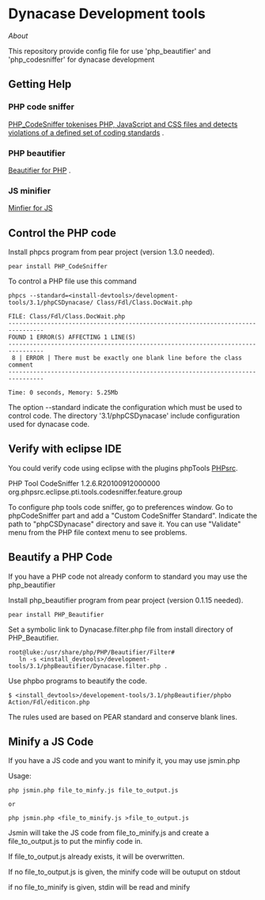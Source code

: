 Dynacase Development tools
==========================

_About_  

This repository provide config file for use 'php\_beautifier' and 'php\_codesniffer' for dynacase development

Getting Help
------------

### PHP code sniffer

[PHP_CodeSniffer tokenises PHP, JavaScript and CSS files and detects violations of a defined set of coding standards](http://pear.php.net/package/PHP_CodeSniffer) .  

### PHP beautifier

[Beautifier for PHP](http://pear.php.net/package/PHP_Beautifier) . 

### JS minifier

[Minfier for JS](https://github.com/rgrove/jsmin-php)

Control the PHP code
------------

Install phpcs program from pear project (version 1.3.0 needed).

    pear install PHP_CodeSniffer

To control a PHP file use this command

    phpcs --standard=<install-devtools>/development-tools/3.1/phpCSDynacase/ Class/Fdl/Class.DocWait.php  
     
    FILE: Class/Fdl/Class.DocWait.php
    --------------------------------------------------------------------------------
    FOUND 1 ERROR(S) AFFECTING 1 LINE(S)
    --------------------------------------------------------------------------------
     8 | ERROR | There must be exactly one blank line before the class comment
    --------------------------------------------------------------------------------
    
    Time: 0 seconds, Memory: 5.25Mb


The option --standard indicate the configuration which must be used to control code. The directory '3.1/phpCSDynacase' include configuration used for dynacase code.

Verify with eclipse IDE
------------

You could verify code using eclipse with the plugins phpTools [PHPsrc](http://www.phpsrc.org/).

PHP Tool CodeSniffer	1.2.6.R20100912000000	org.phpsrc.eclipse.pti.tools.codesniffer.feature.group

To configure php tools code sniffer, go to preferences window.
Go to phpCodeSniffer part and add a "Custom CodeSniffer Standard". Indicate the path to "phpCSDynacase" directory and save it.
You can use "Validate" menu from the PHP file context menu to see problems.


Beautify a PHP Code
------------

If you have a PHP code not already conform to standard you may use the php_beautifier

Install php_beautifier program from pear project (version 0.1.15 needed).

    pear install PHP_Beautifier

Set a symbolic link to Dynacase.filter.php file from install directory of PHP_Beautifier.

    root@luke:/usr/share/php/PHP/Beautifier/Filter# 
       ln -s <install_devtools>/development-tools/3.1/phpBeautifier/Dynacase.filter.php .

Use phpbo programs to beautify the code.

    $ <install_devtools>/developement-tools/3.1/phpBeautifier/phpbo Action/Fdl/editicon.php 

The rules used are based on PEAR standard and conserve blank lines.

Minify a JS Code
------------

If you have a JS code and you want to minify it, you may use jsmin.php

Usage:

    php jsmin.php file_to_minfy.js file_to_output.js
    
    or

    php jsmin.php <file_to_minify.js >file_to_output.js

Jsmin will take the JS code from file_to_minify.js and create a file_to_output.js to put the minfiy code in.

If file_to_output.js already exists, it will be overwritten.

If no file_to_output.js is given, the minify code will be outuput on stdout

if no file_to_minify is given, stdin will be read and minify